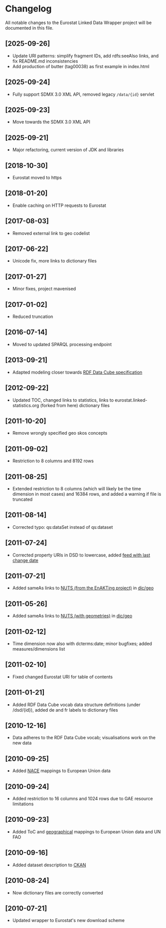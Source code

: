 # Changelog

All notable changes to the Eurostat Linked Data Wrapper project will be documented in this file.

## [2025-09-26]
- Update URI patterns: simplify fragment IDs, add rdfs:seeAlso links, and fix README.md inconsistencies
- Add production of butter (tag00038) as first example in index.html

## [2025-09-24]
- Fully support SDMX 3.0 XML API, removed legacy `/data/{id}` servlet

## [2025-09-23]
- Move towards the SDMX 3.0 XML API

## [2025-09-21]
- Major refactoring, current version of JDK and libraries

## [2018-10-30]
- Eurostat moved to https

## [2018-01-20]
- Enable caching on HTTP requests to Eurostat

## [2017-08-03]
- Removed external link to geo codelist

## [2017-06-22]
- Unicode fix, more links to dictionary files

## [2017-01-27]
- Minor fixes, project mavenised

## [2017-01-02]
- Reduced truncation

## [2016-07-14]
- Moved to updated SPARQL processing endpoint

## [2013-09-21]
- Adapted modeling closer towards [RDF Data Cube specification](http://www.w3.org/TR/vocab-data-cube/)

## [2012-09-22]
- Updated TOC, changed links to statistics, links to eurostat.linked-statistics.org (forked from here) dictionary files

## [2011-10-20]
- Remove wrongly specified geo skos concepts

## [2011-09-02]
- Restriction to 8 columns and 8192 rows

## [2011-08-25]
- Extended restriction to 8 columns (which will likely be the time dimension in most cases) and 16384 rows, and added a warning if file is truncated

## [2011-08-14]
- Corrected typo: qs:dataSet instead of qs:dataset

## [2011-07-24]
- Corrected property URIs in DSD to lowercase, added [feed with last change date](feed.rdf)

## [2011-07-21]
- Added sameAs links to [NUTS (from the EnAKTing project)](http://nuts.psi.enakting.org/) in [dic/geo](./dic/geo)

## [2011-05-26]
- Added sameAs links to [NUTS (with geometries)](http://nuts.geovocab.org/) in [dic/geo](./dic/geo)

## [2011-02-12]
- Time dimension now also with dcterms:date; minor bugfixes; added measures/dimensions list

## [2011-02-10]
- Fixed changed Eurostat URI for table of contents

## [2011-01-21]
- Added RDF Data Cube vocab data structure definitions (under /dsd/{id}), added de and fr labels to dictionary files

## [2010-12-16]
- Data adheres to the RDF Data Cube vocab; visualisations work on the new data

## [2010-09-25]
- Added [NACE](dic/nace_r2) mappings to European Union data

## [2010-09-24]
- Added restriction to 16 columns and 1024 rows due to GAE resource limitations

## [2010-09-23]
- Added ToC and [geographical](dic/geo) mappings to European Union data and UN FAO

## [2010-09-16]
- Added dataset description to [CKAN](http://www.ckan.net/package/linked-eurostat)

## [2010-08-24]
- Now dictionary files are correctly converted

## [2010-07-21]
- Updated wrapper to Eurostat's new download scheme
